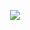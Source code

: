 <p align="center">
<img src="https://user-images.githubusercontent.com/124411700/216739722-cf47eed2-ccb9-4627-9bc8-d71ef90f785d.gif">
</p>
